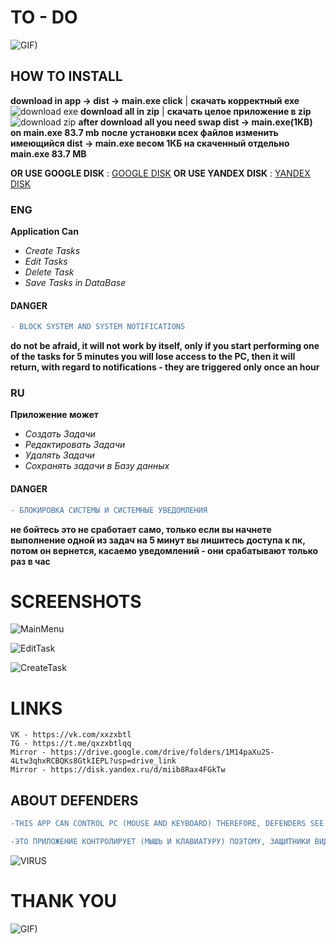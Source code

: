 # TO - DO 
![GIF)](https://media1.tenor.com/m/kyYaip_ibBoAAAAC/anime-silly.gif)
## HOW TO INSTALL
__download in app -> dist -> main.exe click__ | __скачать корректный exe__ 
![download exe](https://downloader.disk.yandex.ru/preview/3373a05ba21889bc149f3d0167b76eae4714e80cbeaf72fac6a40c0e85c33786/666f7a17/K5Qy111g3v0KUU5KbUEP9CPWt_XI7FYqic7ojd1zDA6QDkPswdhM9BJ3GbxTJ140032Im-OF34yrG42XLWekgA%3D%3D?uid=0&filename=Bg-t5MBpOuM.jpg&disposition=inline&hash=&limit=0&content_type=image%2Fjpeg&owner_uid=0&tknv=v2&size=2048x2048)
__download all in zip__ | __скачать целое приложение в zip__
![download zip](https://downloader.disk.yandex.ru/preview/5edae53a8f4a03bf91645383372e572d1fa5a2beecfa055d2b803155015a2906/666f7acf/XN1plG2iuCRZXi8x283oHv1kkEMBFlskitgCGqB_NmtYBnTjcHTht6p6xD2gxrf07sToE3-methyDU8sDBxMyw%3D%3D?uid=0&filename=iqeTryvMSgE.jpg&disposition=inline&hash=&limit=0&content_type=image%2Fjpeg&owner_uid=0&tknv=v2&size=2048x2048)
__after download all you need swap dist -> main.exe(1KB) on main.exe 83.7 mb__ 
__после установки всех файлов изменить имеющийся dist -> main.exe весом 1КБ на скаченный отдельно main.exe 83.7 MB__


__OR USE GOOGLE DISK__ : [GOOGLE DISK](https://drive.google.com/drive/folders/1M14paXu2S-4Ltw3qhxRCBQKs8GtkIEPL?usp=drive_link)
__OR USE YANDEX DISK__ : [YANDEX DISK](https://disk.yandex.ru/d/miib8Rax4FGkTw)

### ENG
 __Application Can__
+ _Create Tasks_
+ _Edit Tasks_
+ _Delete Task_
+ _Save Tasks in DataBase_
#### DANGER
```diff
- BLOCK SYSTEM AND SYSTEM NOTIFICATIONS
```
__do not be afraid, it will not work by itself, only if you start performing one of the tasks for 5 minutes you will lose access to the PC, then it will return, with regard to notifications - they are triggered only once an hour__

### RU
__Приложение может__

+ _Создать Задачи_
+ _Редактировать Задачи_
+ _Удалять Задачи_
+ _Сохранять задачи в Базу данных_
#### DANGER
```diff
- БЛОКИРОВКА СИСТЕМЫ И СИСТЕМНЫЕ УВЕДОМЛЕНИЯ
```
__не бойтесь это не сработает само, только если вы начнете выполнение одной из задач на 5 минут вы лишитесь доступа к пк, потом он вернется, касаемо уведомлений - они срабатывают только раз в час__


#   SCREENSHOTS
![MainMenu](https://downloader.disk.yandex.ru/preview/4dff11fab8ee7d76b0dd92c7e317846a0ee473fc13d9602f359d078f1a2a2ab3/666f7511/7UcFUveunguPiNV83hxinW4ZvrXq6lbfusXl8T55xEztJA5EMK_NWMKkz-afJy8PJcP_W3TyGq888yrM3L4bSA%3D%3D?uid=0&filename=9NekgTP-zVs.jpg&disposition=inline&hash=&limit=0&content_type=image%2Fjpeg&owner_uid=0&tknv=v2&size=2048x2048)

![EditTask](https://downloader.disk.yandex.ru/preview/577e24d6983dd4baae446e135a62eb1493f5474650d666477805cb1a1368b4ef/666f754c/89R6vv9OJw7kv7eYjZvvfW4ZvrXq6lbfusXl8T55xEzNMO1MckpmicTSZfYZ70ovqOEJiHQXKHevL1FkHOh-vw%3D%3D?uid=0&filename=showtaskedits.jpg&disposition=inline&hash=&limit=0&content_type=image%2Fjpeg&owner_uid=0&tknv=v2&size=2048x2048)

![CreateTask](https://downloader.disk.yandex.ru/preview/23ae75c3953a28bee71c1015e44bae26b076000f985ddeba6273bd5c72ff6bc1/666f756a/kseEory4dr6eobMsATjY8m4ZvrXq6lbfusXl8T55xEw-8KTOUD5Id25a8CVaBb2XtTM0zSXp38D9BXrLB9QLTQ%3D%3D?uid=0&filename=createtask.jpg&disposition=inline&hash=&limit=0&content_type=image%2Fjpeg&owner_uid=0&tknv=v2&size=2048x2048)
#   LINKS
    VK - https://vk.com/xxzxbtl
    TG - https://t.me/qxzxbtlqq
    Mirror - https://drive.google.com/drive/folders/1M14paXu2S-4Ltw3qhxRCBQKs8GtkIEPL?usp=drive_link
    Mirror - https://disk.yandex.ru/d/miib8Rax4FGkTw

## ABOUT DEFENDERS
```diff
-THIS APP CAN CONTROL PC (MOUSE AND KEYBOARD) THEREFORE, DEFENDERS SEE IT AS A VIRUS, BUT THERE IS NOT A SINGLE MALWARE OR VIRUS IN IT.
```

```diff
-ЭТО ПРИЛОЖЕНИЕ КОНТРОЛИРУЕТ (МЫШЬ И КЛАВИАТУРУ) ПОЭТОМУ, ЗАЩИТНИКИ ВИДЯТ ЭТО КАК ВИРУС, НО В ЭТОЙ ПРОГРАММЕ НЕ СОДЕРЖИТЬСЯ НИОДНОГО ВИРУСА.
```

![VIRUS](https://downloader.disk.yandex.ru/preview/48a46760018b4a41e3ca5df2e749bedc79149262741199cc56c8779960e6bd39/666fa619/cYgvIegFDbg4CuY5AGEOEw2uBpjiuiHwZAqHkLht-9M25KyVwwnQw4bRpIKXofcXZMD7ukYijqw8OkSNuys9zQ%3D%3D?uid=0&filename=e27uHRcubQk.jpg&disposition=inline&hash=&limit=0&content_type=image%2Fjpeg&owner_uid=0&tknv=v2&size=2048x2048)

# THANK YOU 
![GIF)](https://media1.tenor.com/m/Bt0TLtU1DusAAAAC/gatito-cat.gif)
